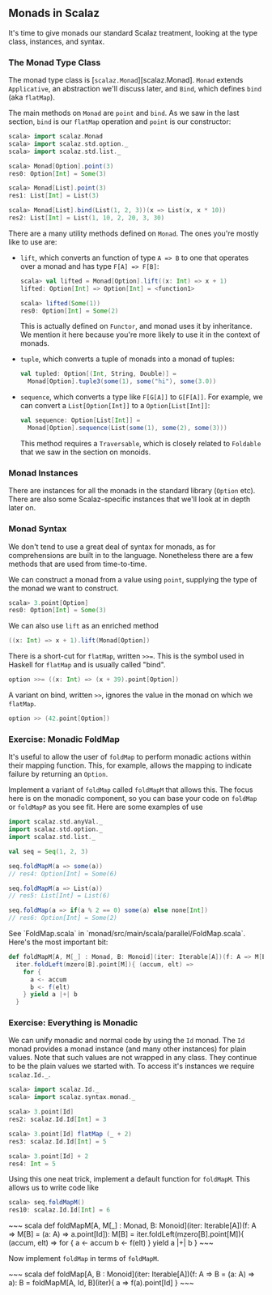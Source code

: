 ## Monads in Scalaz

It's time to give monads our standard Scalaz treatment, looking at the type class, instances, and syntax.

### The Monad Type Class

The monad type class is [`scalaz.Monad`][scalaz.Monad]. `Monad` extends `Applicative`, an abstraction we'll discuss later, and `Bind`, which defines `bind` (aka `flatMap`).

The main methods on `Monad` are `point` and `bind`. As we saw in the last section, `bind` is our `flatMap` operation and `point` is our constructor:

~~~ scala
scala> import scalaz.Monad
scala> import scalaz.std.option._
scala> import scalaz.std.list._

scala> Monad[Option].point(3)
res0: Option[Int] = Some(3)

scala> Monad[List].point(3)
res1: List[Int] = List(3)

scala> Monad[List].bind(List(1, 2, 3))(x => List(x, x * 10))
res2: List[Int] = List(1, 10, 2, 20, 3, 30)
~~~

There are a many utility methods defined on `Monad`. The ones you're mostly like to use are:

 -  `lift`, which converts an function of type `A => B` to one that operates over a monad and has type `F[A] => F[B]`:

    ~~~ scala
    scala> val lifted = Monad[Option].lift((x: Int) => x + 1)
    lifted: Option[Int] => Option[Int] = <function1>

    scala> lifted(Some(1))
    res0: Option[Int] = Some(2)
    ~~~

    This is actually defined on `Functor`, and monad uses it by inheritance. We mention it here because you're more likely to use it in the context of monads.

 -  `tuple`, which converts a tuple of monads into a monad of tuples:

    ~~~ scala
    val tupled: Option[(Int, String, Double)] =
      Monad[Option].tuple3(some(1), some("hi"), some(3.0))
    ~~~

 -  `sequence`, which converts a type like `F[G[A]]` to `G[F[A]]`. For example, we can convert a `List[Option[Int]]` to a `Option[List[Int]]`:

    ~~~ scala
    val sequence: Option[List[Int]] =
      Monad[Option].sequence(List(some(1), some(2), some(3)))
    ~~~

    This method requires a `Traversable`, which is closely related to `Foldable` that we saw in the section on monoids.

### Monad Instances

There are instances for all the monads in the standard library (`Option` etc). There are also some Scalaz-specific instances that we'll look at in depth later on.

### Monad Syntax

We don't tend to use a great deal of syntax for monads, as for comprehensions are built in to the language. Nonetheless there are a few methods that are used from time-to-time.

We can construct a monad from a value using `point`, supplying the type of the monad we want to construct.

~~~ scala
scala> 3.point[Option]
res0: Option[Int] = Some(3)
~~~

We can also use `lift` as an enriched method

~~~ scala
((x: Int) => x + 1).lift(Monad[Option])
~~~

There is a short-cut for `flatMap`, written `>>=`. This is the symbol used in Haskell for `flatMap` and is usually called "bind".

~~~ scala
option >>= ((x: Int) => (x + 39).point[Option])
~~~

A variant on bind, written `>>`, ignores the value in the monad on which we `flatMap`.

~~~ scala
option >> (42.point[Option])
~~~

### Exercise: Monadic FoldMap

It's useful to allow the user of `foldMap` to perform monadic actions within their mapping function. This, for example, allows the mapping to indicate failure by returning an `Option`.

Implement a variant of `foldMap` called `foldMapM` that allows this. The focus here is on the monadic component, so you can base your code on `foldMap` or `foldMapP` as you see fit. Here are some examples of use

~~~ scala
import scalaz.std.anyVal._
import scalaz.std.option._
import scalaz.std.list._

val seq = Seq(1, 2, 3)

seq.foldMapM(a => some(a))
// res4: Option[Int] = Some(6)

seq.foldMapM(a => List(a))
// res5: List[Int] = List(6)

seq.foldMap(a => if(a % 2 == 0) some(a) else none[Int])
// res6: Option[Int] = Some(2)
~~~

<div class="solution">
See `FoldMap.scala` in `monad/src/main/scala/parallel/FoldMap.scala`. Here's the most important bit:

~~~ scala
def foldMapM[A, M[_] : Monad, B: Monoid](iter: Iterable[A])(f: A => M[B]): M[B] =
  iter.foldLeft(mzero[B].point[M]){ (accum, elt) =>
    for {
      a <- accum
      b <- f(elt)
    } yield a |+| b
  }
~~~
</div>

### Exercise: Everything is Monadic

We can unify monadic and normal code by using the `Id` monad. The `Id` monad provides a monad instance (and many other instances) for plain values. Note that such values are not wrapped in any class. They continue to be the plain values we started with. To access it's instances we require `scalaz.Id._`.

~~~ scala
scala> import scalaz.Id._
scala> import scalaz.syntax.monad._

scala> 3.point[Id]
res2: scalaz.Id.Id[Int] = 3

scala> 3.point[Id] flatMap (_ + 2)
res3: scalaz.Id.Id[Int] = 5

scala> 3.point[Id] + 2
res4: Int = 5
~~~

Using this one neat trick, implement a default function for `foldMapM`. This allows us to write code like

~~~ scala
scala> seq.foldMapM()
res10: scalaz.Id.Id[Int] = 6
~~~

<div class="solution">
~~~ scala
def foldMapM[A, M[_] : Monad, B: Monoid](iter: Iterable[A])(f: A => M[B] = (a: A) => a.point[Id]): M[B] =
  iter.foldLeft(mzero[B].point[M]){ (accum, elt) =>
    for {
      a <- accum
      b <- f(elt)
    } yield a |+| b
  }
~~~
</div>

Now implement `foldMap` in terms of `foldMapM`.

<div class="solution">
~~~ scala
def foldMap[A, B : Monoid](iter: Iterable[A])(f: A => B = (a: A) => a): B =
  foldMapM[A, Id, B](iter){ a => f(a).point[Id] }
~~~
</div>
